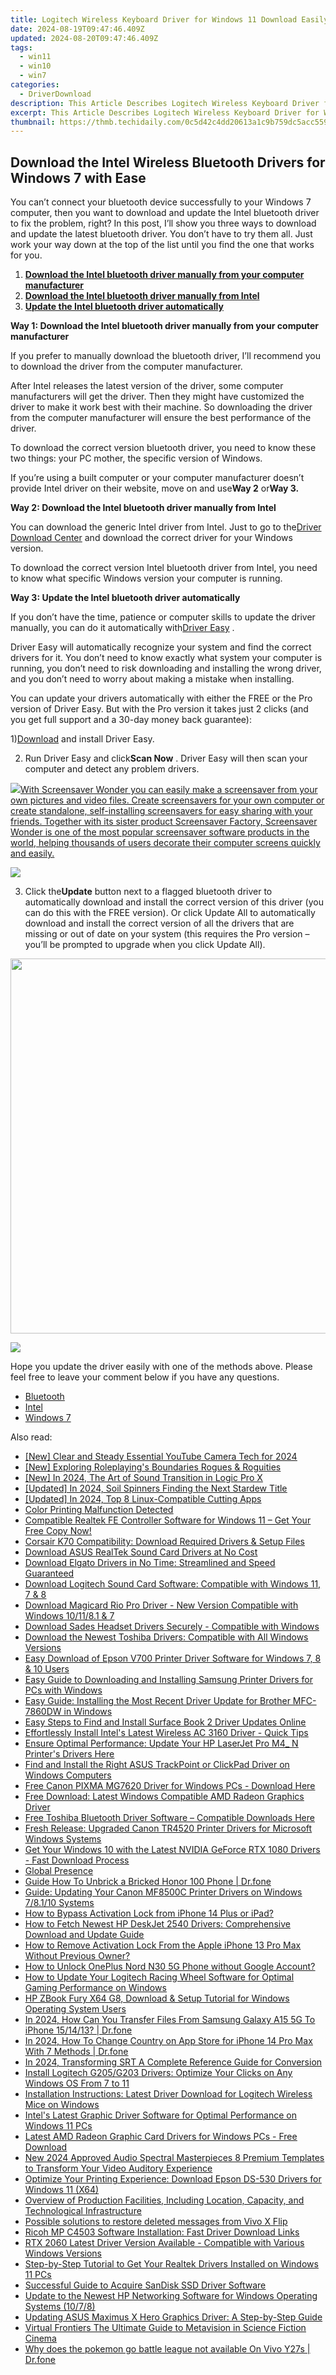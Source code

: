 ```yaml
---
title: Logitech Wireless Keyboard Driver for Windows 11 Download Easily
date: 2024-08-19T09:47:46.409Z
updated: 2024-08-20T09:47:46.409Z
tags:
  - win11
  - win10
  - win7
categories:
  - DriverDownload
description: This Article Describes Logitech Wireless Keyboard Driver for Windows 11 Download Easily
excerpt: This Article Describes Logitech Wireless Keyboard Driver for Windows 11 Download Easily
thumbnail: https://thmb.techidaily.com/0c5d42c4dd20613a1c9b759dc5acc559eb281ce843e00a8afd9a49d32774540a.jpg
---
```


## Download the Intel Wireless Bluetooth Drivers for Windows 7 with Ease

You can’t connect your bluetooth device successfully to your Windows 7 computer, then you want to download and update the Intel bluetooth driver to fix the problem, right? In this post, I’ll show you three ways to download and update the latest bluetooth driver. You don’t have to try them all. Just work your way down at the top of the list until you find the one that works for you.  
  
1. [**Download the Intel bluetooth driver manually from your computer manufacturer**](https://tools.techidaily.com/drivereasy/download/)
2. [**Download the Intel bluetooth driver manually from Intel**](https://tools.techidaily.com/drivereasy/download/)
3. [**Update the Intel bluetooth driver automatically**](https://tools.techidaily.com/drivereasy/download/)
  
 **Way 1: Download the Intel bluetooth driver manually from your computer manufacturer**

 If you prefer to manually download the bluetooth driver, I’ll recommend you to download the driver from the computer manufacturer.  
  
 After Intel releases the latest version of the driver, some computer manufacturers will get the driver. Then they might have customized the driver to make it work best with their machine. So downloading the driver from the computer manufacturer will ensure the best performance of the driver.  
  
 To download the correct version bluetooth driver, you need to know these two things: your PC mother, the specific version of Windows.

 If you’re using a built computer or your computer manufacturer doesn’t provide Intel driver on their website, move on and use**Way 2** or**Way 3.**
  
**Way 2: Download the Intel bluetooth driver manually from Intel**

 You can download the generic Intel driver from Intel. Just to go to the[Driver Download Center](https://downloadcenter.intel.com/)  and download the correct driver for your Windows version.

 To download the correct version Intel bluetooth driver from Intel, you need to know what specific Windows version your computer is running.

**Way 3: Update the Intel bluetooth driver automatically**

 If you don’t have the time, patience or computer skills to update the driver manually, you can do it automatically with[Driver Easy](https://tools.techidaily.com/drivereasy/download/) **[](https://tools.techidaily.com/drivereasy/download/)**  .  
  
 Driver Easy will automatically recognize your system and find the correct drivers for it. You don’t need to know exactly what system your computer is running, you don’t need to risk downloading and installing the wrong driver, and you don’t need to worry about making a mistake when installing.

 You can update your drivers automatically with either the FREE or the Pro version of Driver Easy. But with the Pro version it takes just 2 clicks (and you get full support and a 30-day money back guarantee):  
  
 1)[Download](https://downloadcenter.intel.com/) and install Driver Easy.  
  
 2) Run Driver Easy and click**Scan Now** . Driver Easy will then scan your computer and detect any problem drivers.

<!-- affiliate ads begin -->
<a href="https://secure.2checkout.com/order/checkout.php?PRODS=195080&QTY=1&AFFILIATE=108875&CART=1"><img src="https://www.blumentals.net/scrwonder/images/screensaver-software.png" border="0">With Screensaver Wonder you can easily make a screensaver from your own pictures and video files. Create screensavers for your own computer or create standalone, self-installing screensavers for easy sharing with your friends. Together with its sister product Screensaver Factory, Screensaver Wonder is one of the most popular screensaver software products in the world, helping thousands of users decorate their computer screens quickly and easily.</a>
<!-- affiliate ads end -->
![](https://images.drivereasy.com/wp-content/uploads/2018/03/img_5aa261ac3e22d.png)

 3) Click the**Update** button next to a flagged bluetooth driver to automatically download and install the correct version of this driver (you can do this with the FREE version). Or click Update All to automatically download and install the correct version of all the drivers that are missing or out of date on your system (this requires the Pro version – you’ll be prompted to upgrade when you click Update All).

<!-- affiliate ads begin -->
<a href="https://appsumo.8odi.net/c/5597632/2082535/7443" target="_top" id="2082535"><img src="//a.impactradius-go.com/display-ad/7443-2082535" border="0" alt="" width="1200" height="600"/></a><img height="0" width="0" src="https://appsumo.8odi.net/i/5597632/2082535/7443" style="position:absolute;visibility:hidden;" border="0" />
<!-- affiliate ads end -->
![](https://images.drivereasy.com/wp-content/uploads/2018/03/img_5aa269aececb7.jpg)
  
 Hope you update the driver easily with one of the methods above. Please feel free to leave your comment below if you have any questions.

* [Bluetooth](https://tools.techidaily.com/drivereasy/download/)
* [Intel](https://tools.techidaily.com/drivereasy/download/)
* [Windows 7](https://tools.techidaily.com/drivereasy/download/)

<ins class="adsbygoogle"
     style="display:block"
     data-ad-format="autorelaxed"
     data-ad-client="ca-pub-7571918770474297"
     data-ad-slot="1223367746"></ins>



<ins class="adsbygoogle"
     style="display:block"
     data-ad-client="ca-pub-7571918770474297"
     data-ad-slot="8358498916"
     data-ad-format="auto"
     data-full-width-responsive="true"></ins>

<span class="atpl-alsoreadstyle">Also read:</span>
<div><ul>
<li><a href="https://facebook-video-share.techidaily.com/new-clear-and-steady-essential-youtube-camera-tech-for-2024/"><u>[New] Clear and Steady  Essential YouTube Camera Tech for 2024</u></a></li>
<li><a href="https://video-capture.techidaily.com/new-exploring-roleplayings-boundaries-rogues-and-roguities/"><u>[New] Exploring Roleplaying's Boundaries  Rogues & Roguities</u></a></li>
<li><a href="https://fox-links.techidaily.com/new-in-2024-the-art-of-sound-transition-in-logic-pro-x/"><u>[New] In 2024, The Art of Sound Transition in Logic Pro X</u></a></li>
<li><a href="https://screen-mirroring-recording.techidaily.com/updated-in-2024-soil-spinners-finding-the-next-stardew-title/"><u>[Updated] In 2024, Soil Spinners  Finding the Next Stardew Title</u></a></li>
<li><a href="https://youtube-lab.techidaily.com/ed-in-2024-top-8-linux-compatible-cutting-apps/"><u>[Updated] In 2024, Top 8 Linux-Compatible Cutting Apps</u></a></li>
<li><a href="https://printer-issues.techidaily.com/color-printing-malfunction-detected/"><u>Color Printing Malfunction Detected</u></a></li>
<li><a href="https://win-dash.techidaily.com/1722971620158-compatible-realtek-fe-controller-software-for-windows-11-get-your-free-copy-now/"><u>Compatible Realtek FE Controller Software for Windows 11 – Get Your Free Copy Now!</u></a></li>
<li><a href="https://win-dash.techidaily.com/corsair-k70-compatibility-download-required-drivers-and-setup-files/"><u>Corsair K70 Compatibility: Download Required Drivers & Setup Files</u></a></li>
<li><a href="https://win-dash.techidaily.com/download-asus-realtek-sound-card-drivers-at-no-cost/"><u>Download ASUS RealTek Sound Card Drivers at No Cost</u></a></li>
<li><a href="https://win-dash.techidaily.com/download-elgato-drivers-in-no-time-streamlined-and-speed-guaranteed/"><u>Download Elgato Drivers in No Time: Streamlined and Speed Guaranteed</u></a></li>
<li><a href="https://win-dash.techidaily.com/download-logitech-sound-card-software-compatible-with-windows-11-7-and-8/"><u>Download Logitech Sound Card Software: Compatible with Windows 11, 7 & 8</u></a></li>
<li><a href="https://win-dash.techidaily.com/download-magicard-rio-pro-driver-new-version-compatible-with-windows-101181-and-7/"><u>Download Magicard Rio Pro Driver - New Version Compatible with Windows 10/11/8.1 & 7</u></a></li>
<li><a href="https://win-dash.techidaily.com/download-sades-headset-drivers-securely-compatible-with-windows/"><u>Download Sades Headset Drivers Securely - Compatible with Windows</u></a></li>
<li><a href="https://win-dash.techidaily.com/download-the-newest-toshiba-drivers-compatible-with-all-windows-versions/"><u>Download the Newest Toshiba Drivers: Compatible with All Windows Versions</u></a></li>
<li><a href="https://win-dash.techidaily.com/easy-download-of-epson-v700-printer-driver-software-for-windows-7-8-and-10-users/"><u>Easy Download of Epson V700 Printer Driver Software for Windows 7, 8 & 10 Users</u></a></li>
<li><a href="https://win-dash.techidaily.com/easy-guide-to-downloading-and-installing-samsung-printer-drivers-for-pcs-with-windows/"><u>Easy Guide to Downloading and Installing Samsung Printer Drivers for PCs with Windows</u></a></li>
<li><a href="https://win-dash.techidaily.com/easy-guide-installing-the-most-recent-driver-update-for-brother-mfc-7860dw-in-windows/"><u>Easy Guide: Installing the Most Recent Driver Update for Brother MFC-7860DW in Windows</u></a></li>
<li><a href="https://win-dash.techidaily.com/easy-steps-to-find-and-install-surface-book-2-driver-updates-online/"><u>Easy Steps to Find and Install Surface Book 2 Driver Updates Online</u></a></li>
<li><a href="https://win-dash.techidaily.com/effortlessly-install-intels-latest-wireless-ac-3160-driver-quick-tips/"><u>Effortlessly Install Intel's Latest Wireless AC 3160 Driver - Quick Tips</u></a></li>
<li><a href="https://win-dash.techidaily.com/ensure-optimal-performance-update-your-hp-laserjet-pro-m4-n-printers-drivers-here/"><u>Ensure Optimal Performance: Update Your HP LaserJet Pro M4_ N Printer's Drivers Here</u></a></li>
<li><a href="https://win-dash.techidaily.com/find-and-install-the-right-asus-trackpoint-or-clickpad-driver-on-windows-computers/"><u>Find and Install the Right ASUS TrackPoint or ClickPad Driver on Windows Computers</u></a></li>
<li><a href="https://win-dash.techidaily.com/free-canon-pixma-mg7620-driver-for-windows-pcs-download-here/"><u>Free Canon PIXMA MG7620 Driver for Windows PCs - Download Here</u></a></li>
<li><a href="https://win-dash.techidaily.com/free-download-latest-windows-compatible-amd-radeon-graphics-driver/"><u>Free Download: Latest Windows Compatible AMD Radeon Graphics Driver</u></a></li>
<li><a href="https://win-dash.techidaily.com/free-toshiba-bluetooth-driver-software-compatible-downloads-here/"><u>Free Toshiba Bluetooth Driver Software – Compatible Downloads Here</u></a></li>
<li><a href="https://win-dash.techidaily.com/fresh-release-upgraded-canon-tr4520-printer-drivers-for-microsoft-windows-systems/"><u>Fresh Release: Upgraded Canon TR4520 Printer Drivers for Microsoft Windows Systems</u></a></li>
<li><a href="https://win-dash.techidaily.com/1722972523223-get-your-windows-10-with-the-latest-nvidia-geforce-rtx-1080-drivers-fast-download-process/"><u>Get Your Windows 10 with the Latest NVIDIA GeForce RTX 1080 Drivers - Fast Download Process</u></a></li>
<li><a href="https://win-dash.techidaily.com/global-presence/"><u>Global Presence</u></a></li>
<li><a href="https://change-location.techidaily.com/guide-how-to-unbrick-a-bricked-honor-100-phone-drfone-by-drfone-fix-android-problems-fix-android-problems/"><u>Guide How To Unbrick a Bricked Honor 100 Phone | Dr.fone</u></a></li>
<li><a href="https://win-dash.techidaily.com/guide-updating-your-canon-mf8500c-printer-drivers-on-windows-78110-systems/"><u>Guide: Updating Your Canon MF8500C Printer Drivers on Windows 7/8.1/10 Systems</u></a></li>
<li><a href="https://activate-lock.techidaily.com/how-to-bypass-activation-lock-from-iphone-14-plus-or-ipad-by-drfone-ios/"><u>How to Bypass Activation Lock from iPhone 14 Plus or iPad?</u></a></li>
<li><a href="https://win-dash.techidaily.com/how-to-fetch-newest-hp-deskjet-2540-drivers-comprehensive-download-and-update-guide/"><u>How to Fetch Newest HP DeskJet 2540 Drivers: Comprehensive Download and Update Guide</u></a></li>
<li><a href="https://activate-lock.techidaily.com/how-to-remove-activation-lock-from-the-apple-iphone-13-pro-max-without-previous-owner-by-drfone-ios/"><u>How to Remove Activation Lock From the Apple iPhone 13 Pro Max Without Previous Owner?</u></a></li>
<li><a href="https://easy-unlock-android.techidaily.com/how-to-unlock-oneplus-nord-n30-5g-phone-without-google-account-by-drfone-android/"><u>How to Unlock OnePlus Nord N30 5G Phone without Google Account?</u></a></li>
<li><a href="https://win-dash.techidaily.com/how-to-update-your-logitech-racing-wheel-software-for-optimal-gaming-performance-on-windows/"><u>How to Update Your Logitech Racing Wheel Software for Optimal Gaming Performance on Windows</u></a></li>
<li><a href="https://win-dash.techidaily.com/hp-zbook-fury-x64-g8-download-and-setup-tutorial-for-windows-operating-system-users/"><u>HP ZBook Fury X64 G8, Download & Setup Tutorial for Windows Operating System Users</u></a></li>
<li><a href="https://android-transfer.techidaily.com/in-2024-how-can-you-transfer-files-from-samsung-galaxy-a15-5g-to-iphone-151413-drfone-by-drfone-transfer-from-android-transfer-from-android/"><u>In 2024, How Can You Transfer Files From Samsung Galaxy A15 5G To iPhone 15/14/13? | Dr.fone</u></a></li>
<li><a href="https://iphone-unlock.techidaily.com/in-2024-how-to-change-country-on-app-store-for-iphone-14-pro-max-with-7-methods-drfone-by-drfone-ios/"><u>In 2024, How To Change Country on App Store for iPhone 14 Pro Max With 7 Methods | Dr.fone</u></a></li>
<li><a href="https://some-guidance.techidaily.com/in-2024-transforming-srt-a-complete-reference-guide-for-conversion/"><u>In 2024, Transforming SRT  A Complete Reference Guide for Conversion</u></a></li>
<li><a href="https://win-dash.techidaily.com/install-logitech-g205g203-drivers-optimize-your-clicks-on-any-windows-os-from-7-to-11/"><u>Install Logitech G205/G203 Drivers: Optimize Your Clicks on Any Windows OS From 7 to 11</u></a></li>
<li><a href="https://win-dash.techidaily.com/installation-instructions-latest-driver-download-for-logitech-wireless-mice-on-windows/"><u>Installation Instructions: Latest Driver Download for Logitech Wireless Mice on Windows</u></a></li>
<li><a href="https://win-dash.techidaily.com/intels-latest-graphic-driver-software-for-optimal-performance-on-windows-11-pcs/"><u>Intel's Latest Graphic Driver Software for Optimal Performance on Windows 11 PCs</u></a></li>
<li><a href="https://win-dash.techidaily.com/latest-amd-radeon-graphic-card-drivers-for-windows-pcs-free-download/"><u>Latest AMD Radeon Graphic Card Drivers for Windows PCs - Free Download</u></a></li>
<li><a href="https://audio-editing.techidaily.com/new-2024-approved-audio-spectral-masterpieces-8-premium-templates-to-transform-your-video-auditory-experience/"><u>New 2024 Approved Audio Spectral Masterpieces 8 Premium Templates to Transform Your Video Auditory Experience</u></a></li>
<li><a href="https://win-dash.techidaily.com/optimize-your-printing-experience-download-epson-ds-530-drivers-for-windows-11-x64/"><u>Optimize Your Printing Experience: Download Epson DS-530 Drivers for Windows 11 (X64)</u></a></li>
<li><a href="https://win-dash.techidaily.com/1722971738089-overview-of-production-facilities-including-location-capacity-and-technological-infrastructure/"><u>Overview of Production Facilities, Including Location, Capacity, and Technological Infrastructure</u></a></li>
<li><a href="https://review-topics.techidaily.com/possible-solutions-to-restore-deleted-messages-from-vivo-x-flip-by-fonelab-android-recover-messages/"><u>Possible solutions to restore deleted messages from Vivo X Flip</u></a></li>
<li><a href="https://win-dash.techidaily.com/ricoh-mp-c4503-software-installation-fast-driver-download-links/"><u>Ricoh MP C4503 Software Installation: Fast Driver Download Links</u></a></li>
<li><a href="https://win-dash.techidaily.com/rtx-2060-latest-driver-version-available-compatible-with-various-windows-versions/"><u>RTX 2060 Latest Driver Version Available - Compatible with Various Windows Versions</u></a></li>
<li><a href="https://win-dash.techidaily.com/step-by-step-tutorial-to-get-your-realtek-drivers-installed-on-windows-11-pcs/"><u>Step-by-Step Tutorial to Get Your Realtek Drivers Installed on Windows 11 PCs</u></a></li>
<li><a href="https://win-dash.techidaily.com/successful-guide-to-acquire-sandisk-ssd-driver-software/"><u>Successful Guide to Acquire SanDisk SSD Driver Software</u></a></li>
<li><a href="https://win-dash.techidaily.com/update-to-the-newest-hp-networking-software-for-windows-operating-systems-1078/"><u>Update to the Newest HP Networking Software for Windows Operating Systems (10/7/8)</u></a></li>
<li><a href="https://win-dash.techidaily.com/updating-asus-maximus-x-hero-graphics-driver-a-step-by-step-guide/"><u>Updating ASUS Maximus X Hero Graphics Driver: A Step-by-Step Guide</u></a></li>
<li><a href="https://extra-tips.techidaily.com/virtual-frontiers-the-ultimate-guide-to-metavision-in-science-fiction-cinema/"><u>Virtual Frontiers  The Ultimate Guide to Metavision in Science Fiction Cinema</u></a></li>
<li><a href="https://change-location.techidaily.com/why-does-the-pokemon-go-battle-league-not-available-on-vivo-y27s-drfone-by-drfone-virtual-android/"><u>Why does the pokemon go battle league not available On Vivo Y27s | Dr.fone</u></a></li>
</ul></div>
